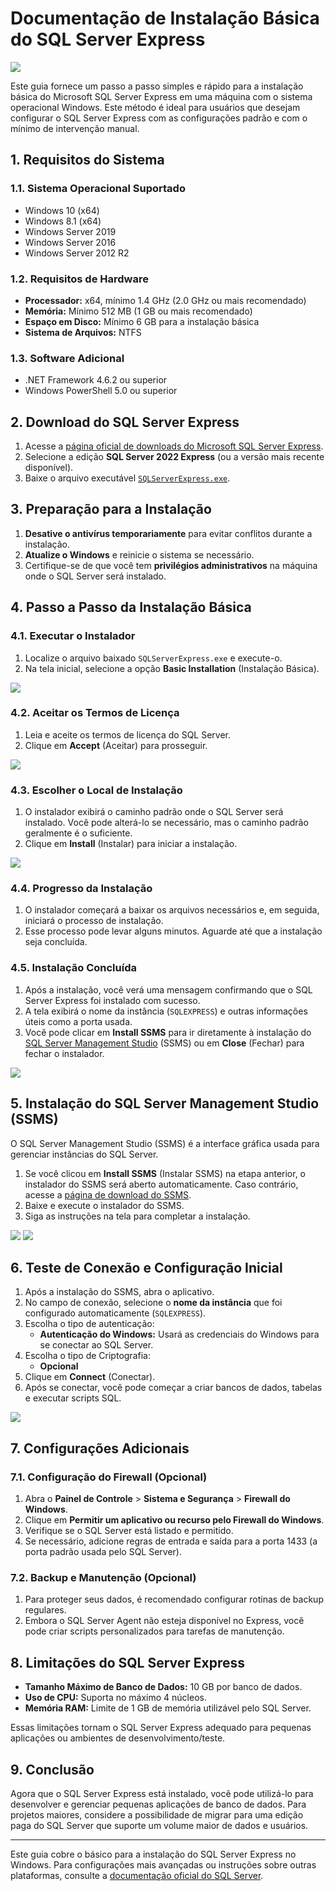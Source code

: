 # Documentação de Instalação Básica do SQL Server Express

![](/images/SQL_SERVER/microsoft_logo_bg.png)

Este guia fornece um passo a passo simples e rápido para a instalação básica do Microsoft SQL Server Express em uma máquina com o sistema operacional Windows. Este método é ideal para usuários que desejam configurar o SQL Server Express com as configurações padrão e com o mínimo de intervenção manual.

## 1. Requisitos do Sistema

### 1.1. Sistema Operacional Suportado
- Windows 10 (x64)
- Windows 8.1 (x64)
- Windows Server 2019
- Windows Server 2016
- Windows Server 2012 R2

### 1.2. Requisitos de Hardware
- **Processador:** x64, mínimo 1.4 GHz (2.0 GHz ou mais recomendado)
- **Memória:** Mínimo 512 MB (1 GB ou mais recomendado)
- **Espaço em Disco:** Mínimo 6 GB para a instalação básica
- **Sistema de Arquivos:** NTFS

### 1.3. Software Adicional
- .NET Framework 4.6.2 ou superior
- Windows PowerShell 5.0 ou superior

## 2. Download do SQL Server Express

1. Acesse a [página oficial de downloads do Microsoft SQL Server Express](https://www.microsoft.com/pt-br/sql-server/sql-server-editions-express).
2. Selecione a edição **SQL Server 2022 Express** (ou a versão mais recente disponível).
3. Baixe o arquivo executável [`SQLServerExpress.exe`](https://www.dropbox.com/scl/fi/g8r58telrlhz3y9bbgupb/SQL2022-SSEI-Expr.exe?rlkey=uckkpqvmyu2wsqpy0w8bcxq6b&dl=0).

## 3. Preparação para a Instalação

1. **Desative o antivírus temporariamente** para evitar conflitos durante a instalação.
2. **Atualize o Windows** e reinicie o sistema se necessário.
3. Certifique-se de que você tem **privilégios administrativos** na máquina onde o SQL Server será instalado.

## 4. Passo a Passo da Instalação Básica

### 4.1. Executar o Instalador

1. Localize o arquivo baixado `SQLServerExpress.exe` e execute-o.
2. Na tela inicial, selecione a opção **Basic Installation** (Instalação Básica).

![](/images/SQL_SERVER/1.png)

### 4.2. Aceitar os Termos de Licença

1. Leia e aceite os termos de licença do SQL Server.
2. Clique em **Accept** (Aceitar) para prosseguir.

![](/images/SQL_SERVER/2.png)

### 4.3. Escolher o Local de Instalação

1. O instalador exibirá o caminho padrão onde o SQL Server será instalado. Você pode alterá-lo se necessário, mas o caminho padrão geralmente é o suficiente.
2. Clique em **Install** (Instalar) para iniciar a instalação.

![](/images/SQL_SERVER/3.png)

### 4.4. Progresso da Instalação

1. O instalador começará a baixar os arquivos necessários e, em seguida, iniciará o processo de instalação.
2. Esse processo pode levar alguns minutos. Aguarde até que a instalação seja concluída.

### 4.5. Instalação Concluída

1. Após a instalação, você verá uma mensagem confirmando que o SQL Server Express foi instalado com sucesso.
2. A tela exibirá o nome da instância (`SQLEXPRESS`) e outras informações úteis como a porta usada.
3. Você pode clicar em **Install SSMS** para ir diretamente à instalação do [SQL Server Management Studio](https://www.dropbox.com/s/tnfmvwdt4cfrbqu/SSMS-Setup-PTB.exe?dl=0) (SSMS) ou em **Close** (Fechar) para fechar o instalador.

![](/images/SQL_SERVER/4.png)

## 5. Instalação do SQL Server Management Studio (SSMS)

O SQL Server Management Studio (SSMS) é a interface gráfica usada para gerenciar instâncias do SQL Server.

1. Se você clicou em **Install SSMS** (Instalar SSMS) na etapa anterior, o instalador do SSMS será aberto automaticamente. Caso contrário, acesse a [página de download do SSMS](https://docs.microsoft.com/pt-br/sql/ssms/download-sql-server-management-studio-ssms).
2. Baixe e execute o instalador do SSMS.
3. Siga as instruções na tela para completar a instalação.

![](/images/SQL_SERVER/5.png)
![](/images/SQL_SERVER/6.png)

## 6. Teste de Conexão e Configuração Inicial

1. Após a instalação do SSMS, abra o aplicativo.
2. No campo de conexão, selecione o **nome da instância** que foi configurado automaticamente (`SQLEXPRESS`).
3. Escolha o tipo de autenticação:
   - **Autenticação do Windows:** Usará as credenciais do Windows para se conectar ao SQL Server.
4. Escolha o tipo de Criptografia:
    - **Opcional**
5. Clique em **Connect** (Conectar).
6. Após se conectar, você pode começar a criar bancos de dados, tabelas e executar scripts SQL.


![](/images/SQL_SERVER/7.png)


## 7. Configurações Adicionais

### 7.1. Configuração do Firewall (Opcional)

1. Abra o **Painel de Controle** > **Sistema e Segurança** > **Firewall do Windows**.
2. Clique em **Permitir um aplicativo ou recurso pelo Firewall do Windows**.
3. Verifique se o SQL Server está listado e permitido.
4. Se necessário, adicione regras de entrada e saída para a porta 1433 (a porta padrão usada pelo SQL Server).

### 7.2. Backup e Manutenção (Opcional)

1. Para proteger seus dados, é recomendado configurar rotinas de backup regulares.
2. Embora o SQL Server Agent não esteja disponível no Express, você pode criar scripts personalizados para tarefas de manutenção.

## 8. Limitações do SQL Server Express

- **Tamanho Máximo de Banco de Dados:** 10 GB por banco de dados.
- **Uso de CPU:** Suporta no máximo 4 núcleos.
- **Memória RAM:** Limite de 1 GB de memória utilizável pelo SQL Server.

Essas limitações tornam o SQL Server Express adequado para pequenas aplicações ou ambientes de desenvolvimento/teste.

## 9. Conclusão

Agora que o SQL Server Express está instalado, você pode utilizá-lo para desenvolver e gerenciar pequenas aplicações de banco de dados. Para projetos maiores, considere a possibilidade de migrar para uma edição paga do SQL Server que suporte um volume maior de dados e usuários.

---

Este guia cobre o básico para a instalação do SQL Server Express no Windows. Para configurações mais avançadas ou instruções sobre outras plataformas, consulte a [documentação oficial do SQL Server](https://docs.microsoft.com/pt-br/sql/sql-server/).
